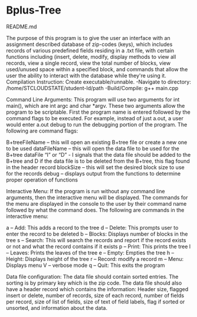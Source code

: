 # Bplus-Tree
README.md    

The purpose of this program is to give the user an interface with an assignment described database of zip-codes (keys), which includes records of various predefined fields residing in a .txt file, with certain functions including (insert, delete, modify, display methods to view all records, view a single record, view the total number of blocks, view used/unused space within a specified block, and commands that allow the user the ability to interact with the database while they're using it.
Compilation Instruction: Create executable/runnable.
-Navigate to directory: /home/STCLOUDSTATE/student-Id/path
-Build/Compile: g++ main.cpp

Command Line Arguments:
This program will use two arguments for int main(), which are int argc and char *argv. These two arguments allow the program to be scriptable. First the program name is entered followed by the command flags to be executed. For example, instead of just a.out, a user would enter a.out debug to run the debugging portion of the program. The following are command flags:

B+treeFileName – this will open an existing B+tree file or create a new one to be used
dataFileName – this will open the data file to be used for the B+tree
dataFile “I” or “D” - I signals that the data file should be added to the B+tree and D if the data file is to be deleted from the B+tree, this flag found in the header record
blockSize – this will set the desired block size to use for the records
debug – displays output from the functions to determine proper operation of functions

Interactive Menu:
If the program is run without any command line arguments, then the interactive menu will be displayed. The commands for the menu are displayed in the console to the user by their command name followed by what the command does. The following are commands in the interactive menu:

a – Add: This adds a record to the tree
d – Delete: This prompts user to enter the record to be deleted
b – Blocks: Displays number of blocks in the tree
s – Search: This will search the records and report if the record exists or not
and what the record contains if it exists
p – Print: This prints the tree
l – Leaves: Prints the leaves of the tree
e – Empty: Empties the tree
h – Height: Displays height of the tree
r – Record: modify a record
      m – Menu: Displays menu
V – verbose mode
q – Quit: This exits the program 

Data file configuration:
The data file should contain sorted entries. The sorting is by primary key which is the zip code. The data file should also have a header record which contains the information:
Header size, flagged insert or delete, number of records, size of each record, number of fields per record, size of list of fields, size of text of field labels, flag if sorted or unsorted, and information about the data.
